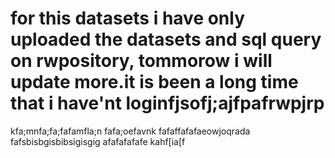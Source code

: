# for this datasets i have only uploaded the datasets and sql query on rwpository, tommorow i will update more.it is been a long time that i have'nt loginfjsofj;ajfpafrwpjrp
kfa;mnfa;fa;fafamfla;n
fafa;oefavnk
fafaffafafaeowjoqrada
fafsbisbgisbibsigisgig
afafafafafe
 kahf[ia[f
